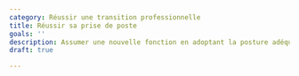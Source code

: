 ```yaml
---
category: Réussir une transition professionnelle
title: Réussir sa prise de poste
goals: ''
description: Assumer une nouvelle fonction en adoptant la posture adéquate
draft: true

---
```

